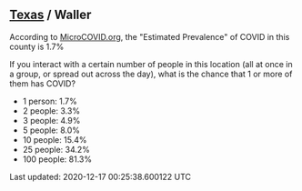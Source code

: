 
## [Texas](/united-states/texas) / Waller

According to [MicroCOVID.org](http://microcovid.org),
the "Estimated Prevalence" of COVID in this county is 1.7%

If you interact with a certain number of people in this location
(all at once in a group, or spread out across the day), what is the chance that
1 or more of them has COVID?

- 1 person: 1.7%
- 2 people: 3.3%
- 3 people: 4.9%
- 5 people: 8.0%
- 10 people: 15.4%
- 25 people: 34.2%
- 100 people: 81.3%

Last updated: 2020-12-17 00:25:38.600122 UTC
